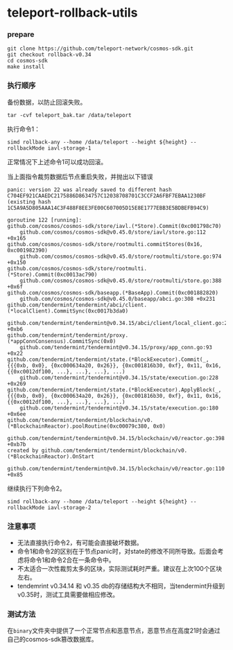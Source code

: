 # teleport-rollback-utils

### prepare
```shell
git clone https://github.com/teleport-network/cosmos-sdk.git
git checkout rollback-v0.34
cd cosmos-sdk
make install
```

### 执行顺序

备份数据，以防止回滚失败。
```
tar -cvf teleport_bak.tar /data/teleport
```


执行命令1：
```
simd rollback-any --home /data/teleport --height ${height} --rollbackMode iavl-storage-1
```
正常情况下上述命令1可以成功回滚。

当上面指令裁剪数据后节点重启失败，并抛出以下错误

```shell
panic: version 22 was already saved to different hash C704EF921CAAEDC2175886D8634757C12038708701C3CCF2A6FBF7EBAA1230BF (existing hash 1C5A9A5D805AAA14C3F488F8EE3FE00C607005D15E8E1777EBB3E5BDBEFB94C9)

goroutine 122 [running]:
github.com/cosmos/cosmos-sdk/store/iavl.(*Store).Commit(0xc001798c70)
	github.com/cosmos/cosmos-sdk@v0.45.0/store/iavl/store.go:112 +0x165
github.com/cosmos/cosmos-sdk/store/rootmulti.commitStores(0x16, 0xc001982390)
	github.com/cosmos/cosmos-sdk@v0.45.0/store/rootmulti/store.go:974 +0x150
github.com/cosmos/cosmos-sdk/store/rootmulti.(*Store).Commit(0xc0013ac790)
	github.com/cosmos/cosmos-sdk@v0.45.0/store/rootmulti/store.go:388 +0x6f
github.com/cosmos/cosmos-sdk/baseapp.(*BaseApp).Commit(0xc001882820)
	github.com/cosmos/cosmos-sdk@v0.45.0/baseapp/abci.go:308 +0x231
github.com/tendermint/tendermint/abci/client.(*localClient).CommitSync(0xc0017b3da0)
	github.com/tendermint/tendermint@v0.34.15/abci/client/local_client.go:264 +0xb6
github.com/tendermint/tendermint/proxy.(*appConnConsensus).CommitSync(0x0)
	github.com/tendermint/tendermint@v0.34.15/proxy/app_conn.go:93 +0x22
github.com/tendermint/tendermint/state.(*BlockExecutor).Commit(_, {{{0xb, 0x0}, {0xc000634a20, 0x26}}, {0xc001816b30, 0xf}, 0x11, 0x16, {{0xc0012df100, ...}, ...}, ...}, ...)
	github.com/tendermint/tendermint@v0.34.15/state/execution.go:228 +0x269
github.com/tendermint/tendermint/state.(*BlockExecutor).ApplyBlock(_, {{{0xb, 0x0}, {0xc000634a20, 0x26}}, {0xc001816b30, 0xf}, 0x11, 0x16, {{0xc0012df100, ...}, ...}, ...}, ...)
	github.com/tendermint/tendermint@v0.34.15/state/execution.go:180 +0x6ee
github.com/tendermint/tendermint/blockchain/v0.(*BlockchainReactor).poolRoutine(0xc00079c380, 0x0)
	github.com/tendermint/tendermint@v0.34.15/blockchain/v0/reactor.go:398 +0xb7b
created by github.com/tendermint/tendermint/blockchain/v0.(*BlockchainReactor).OnStart
	github.com/tendermint/tendermint@v0.34.15/blockchain/v0/reactor.go:110 +0x85

```

继续执行下列命令2。
```shell
simd rollback-any --home /data/teleport --height ${height} --rollbackMode iavl-storage-2
```


### 注意事项

- 无法直接执行命令2，有可能会直接破坏数据。
- 命令1和命令2的区别在于节点panic时，对state的修改不同所导致。后面会考虑将命令1和命令2合在一条命令中。
- 不太适合一次性裁剪太多的区块，实际测试耗时严重。建议在上次100个区块左右。
- tendemrint v0.34.14 和 v0.35 db的存储结构大不相同，当tendermint升级到v0.35时，测试工具需要做相应修改。


### 测试方法

在`binary`文件夹中提供了一个正常节点和恶意节点，恶意节点在高度21时会通过自己的cosmos-sdk篡改数据库。
